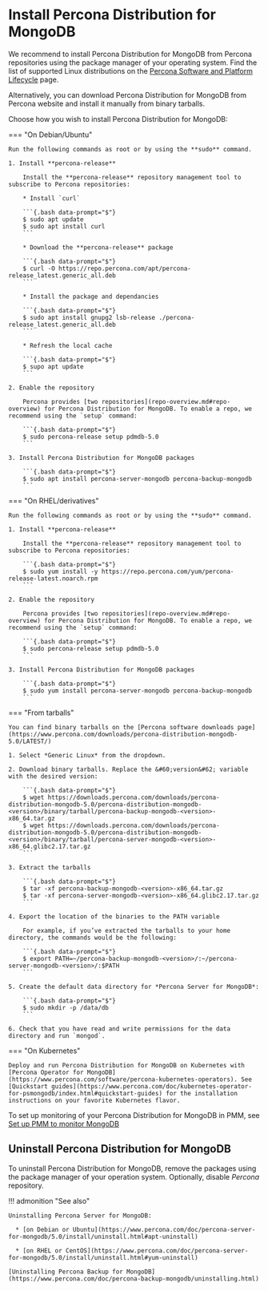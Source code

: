 # Install Percona Distribution for MongoDB

We recommend to install Percona Distribution for MongoDB from Percona repositories using the package manager of your operating system. Find the list of supported Linux distributions on the [Percona Software and Platform Lifecycle](https://www.percona.com/services/policies/percona-software-platform-lifecycle#mongodb) page.

Alternatively, you can download Percona Distribution for MongoDB from Percona website and install it manually from binary tarballs.

Choose how you wish to install Percona Distribution for MongoDB:

=== "On Debian/Ubuntu"

    Run the following commands as root or by using the **sudo** command.

    1. Install **percona-release**

        Install the **percona-release** repository management tool to subscribe to Percona repositories:

        * Install `curl`

        ```{.bash data-prompt="$"}
        $ sudo apt update
        $ sudo apt install curl
        ```

        * Download the **percona-release** package

        ```{.bash data-prompt="$"}
        $ curl -O https://repo.percona.com/apt/percona-release_latest.generic_all.deb
        ```

        * Install the package and dependancies

        ```{.bash data-prompt="$"}
        $ sudo apt install gnupg2 lsb-release ./percona-release_latest.generic_all.deb
        ```

        * Refresh the local cache

        ```{.bash data-prompt="$"}
        $ supo apt update
        ```

    2. Enable the repository

        Percona provides [two repositories](repo-overview.md#repo-overview) for Percona Distribution for MongoDB. To enable a repo, we recommend using the `setup` command:

        ```{.bash data-prompt="$"}
        $ sudo percona-release setup pdmdb-5.0
        ```

    3. Install Percona Distribution for MongoDB packages

        ```{.bash data-prompt="$"}
        $ sudo apt install percona-server-mongodb percona-backup-mongodb
        ```

=== "On RHEL/derivatives"

    Run the following commands as root or by using the **sudo** command.

    1. Install **percona-release**

        Install the **percona-release** repository management tool to subscribe to Percona repositories:

        ```{.bash data-prompt="$"}
        $ sudo yum install -y https://repo.percona.com/yum/percona-release-latest.noarch.rpm
        ```

    2. Enable the repository

        Percona provides [two repositories](repo-overview.md#repo-overview) for Percona Distribution for MongoDB. To enable a repo, we recommend using the `setup` command:

        ```{.bash data-prompt="$"}
        $ sudo percona-release setup pdmdb-5.0
        ```

    3. Install Percona Distribution for MongoDB packages

        ```{.bash data-prompt="$"}
        $ sudo yum install percona-server-mongodb percona-backup-mongodb
        ```

=== "From tarballs"

    You can find binary tarballs on the [Percona software downloads page](https://www.percona.com/downloads/percona-distribution-mongodb-5.0/LATEST/)

    1. Select *Generic Linux* from the dropdown.

    2. Download binary tarballs. Replace the &#60;version&#62; variable with the desired version:

        ```{.bash data-prompt="$"}
        $ wget https://downloads.percona.com/downloads/percona-distribution-mongodb-5.0/percona-distribution-mongodb-<version>/binary/tarball/percona-backup-mongodb-<version>-x86_64.tar.gz
        $ wget https://downloads.percona.com/downloads/percona-distribution-mongodb-5.0/percona-distribution-mongodb-<version>/binary/tarball/percona-server-mongodb-<version>-x86_64.glibc2.17.tar.gz
        ```

    3. Extract the tarballs

        ```{.bash data-prompt="$"}
        $ tar -xf percona-backup-mongodb-<version>-x86_64.tar.gz
        $ tar -xf percona-server-mongodb-<version>-x86_64.glibc2.17.tar.gz
        ```

    4. Export the location of the binaries to the PATH variable

        For example, if you’ve extracted the tarballs to your home directory, the commands would be the following:

        ```{.bash data-prompt="$"}
        $ export PATH=~/percona-backup-mongodb-<version>/:~/percona-server-mongodb-<version>/:$PATH
        ```

    5. Create the default data directory for *Percona Server for MongoDB*:

        ```{.bash data-prompt="$"}
        $ sudo mkdir -p /data/db
        ```

    6. Check that you have read and write permissions for the data directory and run `mongod`.

=== "On Kubernetes"

    Deploy and run Percona Distribution for MongoDB on Kubernetes with [Percona Operator for MongoDB](https://www.percona.com/software/percona-kubernetes-operators). See [Quickstart guides](https://www.percona.com/doc/kubernetes-operator-for-psmongodb/index.html#quickstart-guides) for the installation instructions on your favorite Kubernetes flavor.

To set up monitoring of your Percona Distribution for MongoDB in PMM, see [Set up PMM to monitor MongoDB](https://docs.percona.com/percona-monitoring-and-management/setting-up/client/mongodb.html)

## Uninstall Percona Distribution for MongoDB

To uninstall Percona Distribution for MongoDB, remove the packages using the package manager of your
operation system. Optionally, disable *Percona* repository.

!!! admonition "See also"

    Uninstalling Percona Server for MongoDB:

      * [on Debian or Ubuntu](https://www.percona.com/doc/percona-server-for-mongodb/5.0/install/uninstall.html#apt-uninstall)

      * [on RHEL or CentOS](https://www.percona.com/doc/percona-server-for-mongodb/5.0/install/uninstall.html#yum-uninstall)

    [Uninstalling Percona Backup for MongoDB](https://www.percona.com/doc/percona-backup-mongodb/uninstalling.html)




    


    

